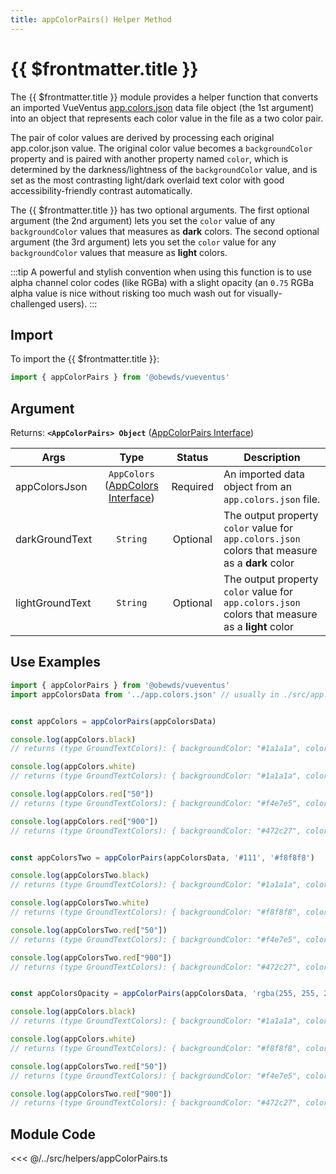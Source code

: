 ```yaml
---
title: appColorPairs() Helper Method
---
```



<script setup>
    import DocsPackageVersion from '../../../src/views/compos/DocsPackageVersion.vue'
</script>



# {{ $frontmatter.title }}

The {{ $frontmatter.title }} module provides a helper function that converts an imported VueVentus [app.colors.json](/modules/data/app-colors-json) data file object (the 1st argument) into an object that represents each color value in the file as a two color pair. 

The pair of color values are derived by processing each original app.color.json value. The original color value becomes a `backgroundColor` property and is paired with another property named `color`, which is determined by the darkness/lightness of the `backgroundColor` value, and is set as the most contrasting light/dark overlaid text color with good accessibility-friendly contrast automatically.

The {{ $frontmatter.title }} has two optional arguments. The first optional argument (the 2nd argument) lets you set the `color` value of any `backgroundColor` values that measures as **dark** colors. The second optional argument (the 3rd argument) lets you set the `color` value for any `backgroundColor` values that measure as **light** colors.

:::tip
A powerful and stylish convention when using this function is to use alpha channel color codes (like RGBa) with a slight opacity (an `0.75` RGBa alpha value is nice without risking too much wash out for visually-challenged users).
:::






## Import

To import the {{ $frontmatter.title }}:

```javascript
import { appColorPairs } from '@obewds/vueventus'
```





## Argument

Returns: **`<AppColorPairs> Object`** ([AppColorPairs Interface](/typescript/interfaces#appcolorpairs))  

| Args            | Type     | Status   | Description |
|-----------------|:--------:|:--------:|-------------|
| appColorsJson   | `AppColors` ([AppColors Interface](/typescript/interfaces#appcolors)) | Required | An imported data object from an `app.colors.json` file. |
| darkGroundText  | `String`    | Optional | The output property `color` value for `app.colors.json` colors that measure as a **dark** color |
| lightGroundText | `String`    | Optional | The output property `color` value for `app.colors.json` colors that measure as a **light** color |










## Use Examples

```javascript
import { appColorPairs } from '@obewds/vueventus'
import appColorsData from '../app.colors.json' // usually in ./src/app.colors.json


const appColors = appColorPairs(appColorsData)

console.log(appColors.black)
// returns (type GroundTextColors): { backgroundColor: "#1a1a1a", color: "#fff" }

console.log(appColors.white)
// returns (type GroundTextColors): { backgroundColor: "#1a1a1a", color: "#000" }

console.log(appColors.red["50"])
// returns (type GroundTextColors): { backgroundColor: "#f4e7e5", color: "#fff" }

console.log(appColors.red["900"])
// returns (type GroundTextColors): { backgroundColor: "#472c27", color: "#000" }


const appColorsTwo = appColorPairs(appColorsData, '#111', '#f8f8f8')

console.log(appColorsTwo.black)
// returns (type GroundTextColors): { backgroundColor: "#1a1a1a", color: "#f8f8f8" }

console.log(appColorsTwo.white)
// returns (type GroundTextColors): { backgroundColor: "#f8f8f8", color: "#111" }

console.log(appColorsTwo.red["50"])
// returns (type GroundTextColors): { backgroundColor: "#f4e7e5", color: "#f8f8f8" }

console.log(appColorsTwo.red["900"])
// returns (type GroundTextColors): { backgroundColor: "#472c27", color: "#111" }


const appColorsOpacity = appColorPairs(appColorsData, 'rgba(255, 255, 255, .75)', 'rgba(0, 0, 0, .75)')

console.log(appColors.black)
// returns (type GroundTextColors): { backgroundColor: "#1a1a1a", color: "rgba(255, 255, 255, .75)" }

console.log(appColors.white)
// returns (type GroundTextColors): { backgroundColor: "#f8f8f8", color: "rgba(0, 0, 0, .75)" }

console.log(appColorsTwo.red["50"])
// returns (type GroundTextColors): { backgroundColor: "#f4e7e5", color: "rgba(255, 255, 255, .75)" }

console.log(appColorsTwo.red["900"])
// returns (type GroundTextColors): { backgroundColor: "#472c27", color: "rgba(0, 0, 0, .75)" }
```









## Module Code

<<< @/../src/helpers/appColorPairs.ts






<DocsPackageVersion/>
